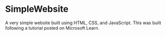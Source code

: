 # SimpleWebsite
A very simple website built using HTML, CSS, and JavaScript. This was built following a tutorial posted on Microsoft Learn.
